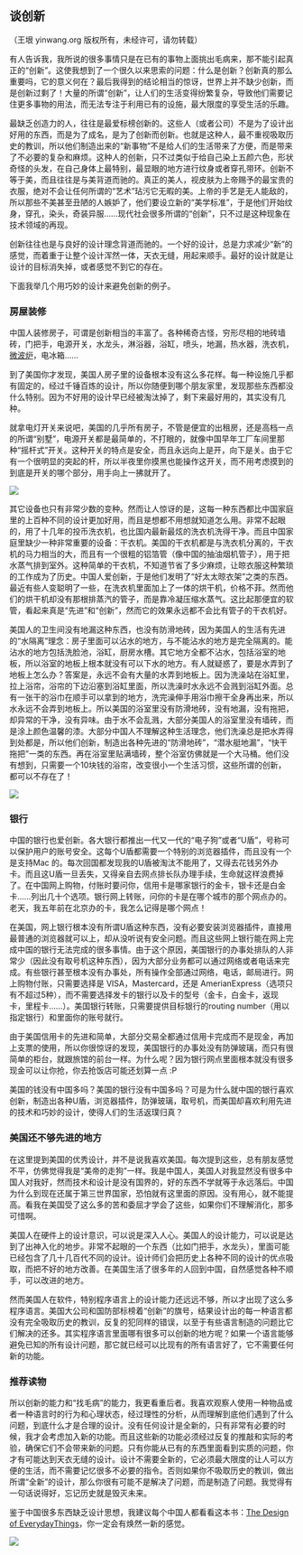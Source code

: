 

## 谈创新

（王垠 yinwang.org 版权所有，未经许可，请勿转载）

有人告诉我，我所说的很多事情只是在已有的事物上面挑出毛病来，那不能引起真正的“创新”。这使我想到了一个很久以来思索的问题：什么是创新？创新真的那么重要吗，它的意义何在？最后我得到的结论相当的惊讶，世界上并不缺少创新，而是创新过剩了！大量的所谓“创新”，让人们的生活变得纷繁复杂，导致他们需要记住更多事物的用法，而无法专注于利用已有的设施，最大限度的享受生活的乐趣。

最缺乏创造力的人，往往是最爱标榜创新的。这些人（或者公司）不是为了设计出好用的东西，而是为了成名，是为了创新而创新。也就是这种人，最不重视吸取历史的教训，所以他们制造出来的“新事物”不是给人们的生活带来了方便，而是带来了不必要的复杂和麻烦。这种人的创新，只不过类似于给自己染上五颜六色，形状奇怪的头发，在自己身体上最特别，最显眼的地方进行纹身或者穿孔带环。创新不等于美，而且往往是与美背道而驰的。真正的美人，视皮肤为上帝赐予的最宝贵的衣服，绝对不会让任何所谓的“艺术”玷污它无暇的美。上帝的手艺是无人能敌的，所以那些不美甚至丑陋的人嫉妒了，他们要设立新的“美学标准”，于是他们开始纹身，穿孔，染头，奇装异服……现代社会很多所谓的“创新”，只不过是这种现象在技术领域的再现。

创新往往也是与良好的设计理念背道而驰的。一个好的设计，总是力求减少“新”的感觉，而着重于让整个设计浑然一体，天衣无缝，用起来顺手。最好的设计就是让设计的目标消失掉，或者感觉不到它的存在。

下面我举几个用巧妙的设计来避免创新的例子。

### 房屋装修

中国人装修房子，可谓是创新相当的丰富了。各种稀奇古怪，穷形尽相的地砖墙砖，门把手，电源开关，水龙头，淋浴器，浴缸，喷头，地漏，热水器，洗衣机，[微波炉](http://www.yinwang.org/blog-cn/2014/01/25/pl-and)，电冰箱……

到了美国你才发现，美国人房子里的设备根本没有这么多花样。每一种设施几乎都有固定的，经过千锤百炼的设计，所以你随便到哪个朋友家里，发现那些东西都没什么特别。因为不好用的设计早已经被淘汰掉了，剩下来最好用的，其实没有几种。

就拿电灯开关来说吧，美国的几乎所有房子，不管是便宜的出租房，还是高档一点的所谓“别墅”，电源开关都是最简单的，不打眼的，就像中国早年工厂车间里那种“摇杆式”开关。这种开关的特点是安全，而且永远向上是开，向下是关。由于它有一个很明显的突起的杆，所以半夜里你摸黑也能操作这开关，而不用考虑摸到的到底是开关的哪个部分，用手向上一拂就开了。

![](http://www.yinwang.org/images/switch.jpeg)

其它设备也只有非常少数的变种。然而让人惊讶的是，这每一种东西都比中国家庭里的上百种不同的设计更加好用，而且是想都不用想就知道怎么用。非常不起眼的，用了十几年的投币洗衣机，也比国内最新最炫的洗衣机洗得干净。而且中国家庭里缺少一种非常重要的设备：干衣机。美国的干衣机都是与洗衣机分离的，干衣机的马力相当的大，而且有一个很粗的铝箔管（像中国的抽油烟机管子），用于把水蒸气排到室外。这种简单的干衣机，不知道节省了多少麻烦，让晾衣服这种繁琐的工作成为了历史。中国人爱创新，于是他们发明了“好太太晾衣架”之类的东西。最近有些人变聪明了一些，在洗衣机里面加上了一体的烘干机，价格不菲。然而他们的烘干机却没有那根排蒸汽的管子，而是靠冷凝压缩水蒸气。这比起那便宜的软管，看起来真是“先进”和“创新”，然而它的效果永远都不会比有管子的干衣机好。

美国人的卫生间没有地漏这种东西，也没有防滑地砖，因为美国人的生活有先进的“水隔离”理念：房子里面可以沾水的地方，与不能沾水的地方是完全隔离的。能沾水的地方包括洗脸池，浴缸，厨房水槽。其它地方全都不沾水，包括浴室的地板，所以浴室的地板上根本就没有可以下水的地方。有人就疑惑了，要是水弄到了地板上怎么办？答案是，永远不会有大量的水弄到地板上。因为洗澡站在浴缸里，拉上浴帘，浴帘的下边沿塞到浴缸里面，所以洗澡时水永远不会溅到浴缸外面。总有一张干的浴巾在顺手可以拿到的地方，洗完澡伸手用浴巾擦干全身再出来，所以水永远不会弄到地板上。所以美国的浴室里没有防滑地砖，没有地漏，没有拖把，却异常的干净，没有异味。由于水不会乱溅，大部分美国人的浴室里没有墙砖，而是涂上颜色温馨的漆。大部分中国人不理解这种生活理念，他们洗澡总是把水弄得到处都是，所以他们创新，制造出各种先进的“防滑地砖”，“潜水艇地漏”，“快干拖把”一类的东西。再在浴室里贴满墙砖，整个浴室仿佛就是一个大马桶。他们没有想到，只需要一个10块钱的浴帘，改变很小一个生活习惯，这些所谓的创新，都可以不存在了！

![](http://www.yinwang.org/images/dilou.jpg)

### 银行

中国的银行也爱创新。各大银行都推出一代又一代的“电子狗”或者“U盾”，号称可以保护用户的账号安全。这每个U盾都需要一个特别的浏览器插件，而且没有一个是支持Mac 的。每次回国都发现我的U盾被淘汰不能用了，又得去花钱另外办卡。而且这U盾一旦丢失，又得亲自去网点排长队办理手续，生命就这样浪费掉了。在中国网上购物，付账时要问你，信用卡是哪家银行的金卡，银卡还是白金卡……列出几十个选项。银行网上转账，问你的卡是在哪个城市的那个网点办的。老天，我五年前在北京办的卡，我怎么记得是哪个网点！

在美国，网上银行根本没有所谓U盾这种东西，没有必要安装浏览器插件，直接用最普通的浏览器就可以上，却从没听说有安全问题。而且这些网上银行能在网上完成中国的银行无法完成的很多事情。由于这个原因，美国银行的办事处排队的人非常少（因此没有取号机这种东西），因为大部分业务都可以通过网络或者电话来完成。有些银行甚至根本没有办事处，所有操作全部通过网络，电话，邮局进行。网上购物付账，只需要选择是 VISA，Mastercard，还是 AmerianExpress（选项只有不超过5种），而不需要选择发卡的银行以及卡的型号（金卡，白金卡，返现卡，里程卡……）。美国银行转账，只需要提供目标银行的routing number（用以指定银行）和里面你的账号就行。

由于美国信用卡的先进和简单，大部分交易全都通过信用卡完成而不是现金，再加上支票的使用，所以你很惊讶的发现，美国银行的办事处没有防弹玻璃，而只有很简单的柜台，就跟旅馆的前台一样。为什么呢？因为银行网点里面根本就没有很多现金可以让你抢，你去抢饭店可能还划算一点 :P

美国的钱没有中国多吗？美国的银行没有中国多吗？可是为什么就中国的银行喜欢创新，制造出各种U盾，浏览器插件，防弹玻璃，取号机，而美国却喜欢利用先进的技术和巧妙的设计，使得人们的生活返璞归真？

### 美国还不够先进的地方

在这里提到美国的优秀设计，并不是说我喜欢美国。每次提到这些，总有朋友感觉不平，仿佛觉得我是“美帝的走狗”一样。我是中国人，美国人对我显然没有很多中国人对我好，然而技术和设计是没有国界的，好的东西不学就等于永远落后。中国为什么到现在还属于第三世界国家，恐怕就有这里面的原因。没有用心，就不能提高。看我在美国受了这么多的苦和委屈才学会了这些，如果你们不理解消化，那多可惜啊。

美国人在硬件上的设计意识，可以说是深入人心。美国人的设计能力，可以说是达到了出神入化的地步。非常不起眼的一个东西（比如门把手，水龙头），里面可能已经包含了几十几百代不同的设计。设计师们会把历史上各种不同的设计的优点吸取，而把不好的地方改善。在美国生活了很多年的人回到中国，自然感觉各种不顺手，可以改进的地方。

然而美国人在软件，特别程序语言上的设计能力还远远不够，所以才出现了这么多程序语言。美国大公司和国防部标榜着“创新”的旗号，结果设计出的每一种语言都没有完全吸取历史的教训，反复的犯同样的错误，以至于有些语言制造的问题比它们解决的还多。其实程序语言里面哪有很多可以创新的地方呢？如果一个语言能够避免已知的所有设计问题，那它就已经可以比现有的所有语言好了，它不需要任何新的功能。

### 推荐读物

所以创新的能力和“找毛病”的能力，我更看重后者。我喜欢观察人使用一种物品或者一种语言时的行为和心理状态，经过理性的分析，从而理解到底他们遇到了什么问题，到底什么才是合理的设计。没有任何设计是全新的，只有非常有必要的时候，我才会考虑加入新的功能。而且这些新的功能必须经过反复的推敲和实际的考验，确保它们不会带来新的问题。只有你能从已有的东西里面看到实质的问题，你才有可能达到天衣无缝的设计。设计不需要全新的，它必须最大限度的让人可以方便的生活，而不需要记忆很多不必要的指令。否则如果你不吸取历史的教训，做出所谓“全新”的设计，那么你很有可能不是解决了问题，而是制造了问题。我觉得有一句话说得好，忘记历史就是毁灭未来。

鉴于中国很多东西缺乏设计思想，我建议每个中国人都看看这本书：[The Design of EverydayThings](http://www.amazon.com/Design-Everyday-Things-Revised-Expanded-ebook/dp/B00E257T6C)，你一定会有焕然一新的感觉。

![](http://www.yinwang.org/images/doet.png)

